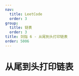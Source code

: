 ```yaml
---
nav:
  title: LeetCode
  order: 3
group:
  title: 链表
  order: 3
title: 剑指 6 - 从尾到头打印链表
order: 5006
---
```


# 从尾到头打印链表
